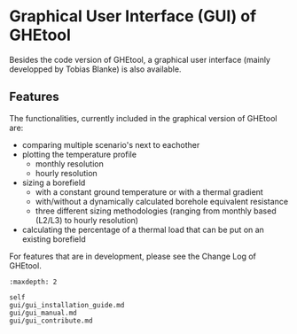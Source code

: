 # Graphical User Interface (GUI) of GHEtool

Besides the code version of GHEtool, a graphical user interface (mainly developped by Tobias Blanke) is also available.

## Features
The functionalities, currently included in the graphical version of GHEtool are:

- comparing multiple scenario's next to eachother
- plotting the temperature profile
	- monthly resolution
	- hourly resolution
- sizing a borefield
	- with a constant ground temperature or with a thermal gradient
	- with/without a dynamically calculated borehole equivalent resistance
	- three different sizing methodologies (ranging from monthly based (L2/L3) to hourly resolution)
- calculating the percentage of a thermal load that can be put on an existing borefield

For features that are in development, please see the Change Log of GHEtool.

```{toctree}
:maxdepth: 2

self
gui/gui_installation_guide.md
gui/gui_manual.md
gui/gui_contribute.md
```